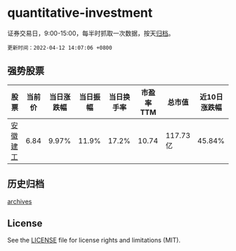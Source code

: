 # quantitative-investment

证券交易日，9:00-15:00，每半时抓取一次数据，按天[归档](archives)。

`更新时间：2022-04-12 14:07:06 +0800`

## 强势股票

|股票|当前价|当日涨跌幅|当日振幅|当日换手率|市盈率TTM|总市值|近10日涨跌幅|
|----|----|----|----|----|----|----|----|
|[安徽建工](https://xueqiu.com/S/SH600502)|6.84|9.97%|11.9%|17.2%|10.74|117.73亿|45.84%|

## 历史归档

[archives](archives)

## License

See the [LICENSE](LICENSE) file for license rights and limitations (MIT).